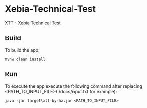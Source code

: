 # Xebia-Technical-Test
XTT - Xebia Technical Test
## Build 
To build the app:
 ```
 mvnw clean install
 ```
## Run
To execute the app execute the following command after replacing <PATH_TO_INPUT_FILE>(./docs/input.txt for example):
```
java -jar target\xtt-by-hz.jar <PATH_TO_INPUT_FILE>
```
